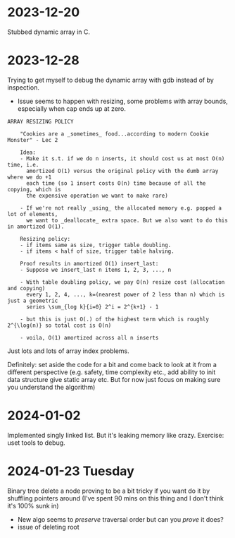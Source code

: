# 2023-12-20
Stubbed dynamic array in C.


# 2023-12-28
Trying to get myself to debug the dynamic array with gdb instead of by inspection.
- Issue seems to happen with resizing, some problems with array bounds, especially when cap ends up at zero.

```
ARRAY RESIZING POLICY

    "Cookies are a _sometimes_ food...according to modern Cookie Monster" - Lec 2

    Idea:
    - Make it s.t. if we do n inserts, it should cost us at most O(n) time, i.e.
      amortized O(1) versus the original policy with the dumb array where we do +1
      each time (so 1 insert costs O(n) time because of all the copying, which is
      the expensive operation we want to make rare)

    - If we're not really _using_ the allocated memory e.g. popped a lot of elements,
      we want to _deallocate_ extra space. But we also want to do this in amortized O(1).

    Resizing policy:
    - if items same as size, trigger table doubling.
    - if items < half of size, trigger table halving.

    Proof results in amortized O(1) insert_last:
    - Suppose we insert_last n items 1, 2, 3, ..., n

    - With table doubling policy, we pay O(n) resize cost (allocation and copying)
      every 1, 2, 4, ..., k=(nearest power of 2 less than n) which is just a geometric
      series \sum_{log k}{i=0} 2^i = 2^{k+1} - 1

    - but this is just O(.) of the highest term which is roughly 2^{\log(n)} so total cost is O(n)

    - voila, O(1) amortized across all n inserts

```

Just lots and lots of array index problems.

Definitely: set aside the code for a bit and come back to look at it from a different perspective (e.g. safety, time complexity etc., add ability to init data structure give static array etc. But for now just focus on making sure you understand the algorithm)

# 2024-01-02
Implemented singly linked list. But it's leaking memory like crazy. Exercise: uset tools to debug.


# 2024-01-23 Tuesday

Binary tree delete a node proving to be a bit tricky if you want do it by shuffling pointers around (I've spent 90 mins on this thing and I don't think it's 100% sunk in)
- New algo seems to _preserve_ traversal order but can you _prove_ it does?
- issue of deleting root